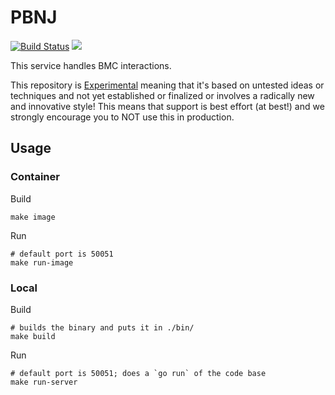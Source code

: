 # PBNJ

[![Build Status](https://cloud.drone.io/api/badges/tinkerbell/pbnj/status.svg)](https://cloud.drone.io/tinkerbell/pbnj)
![](https://img.shields.io/badge/Stability-Experimental-red.svg)

This service handles BMC interactions.

This repository is [Experimental](https://github.com/packethost/standards/blob/master/experimental-statement.md) meaning that it's based on untested ideas or techniques and not yet established or finalized or involves a radically new and innovative style!
This means that support is best effort (at best!) and we strongly encourage you to NOT use this in production.

## Usage

### Container

Build
```
make image
```

Run
```
# default port is 50051
make run-image
```

### Local

Build
```
# builds the binary and puts it in ./bin/
make build
```

Run
```
# default port is 50051; does a `go run` of the code base
make run-server
```
